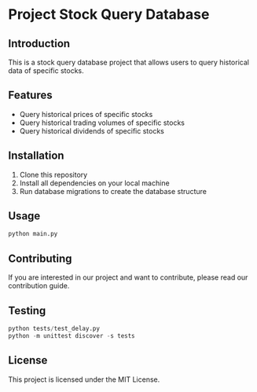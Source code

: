 # Project Stock Query Database

## Introduction

This is a stock query database project that allows users to query historical data of specific stocks.

## Features

- Query historical prices of specific stocks
- Query historical trading volumes of specific stocks
- Query historical dividends of specific stocks

## Installation

1. Clone this repository
2. Install all dependencies on your local machine
3. Run database migrations to create the database structure

## Usage
```python
python main.py
```

## Contributing
If you are interested in our project and want to contribute, please read our contribution guide.

## Testing
```python
python tests/test_delay.py
python -m unittest discover -s tests
```

## License
This project is licensed under the MIT License.